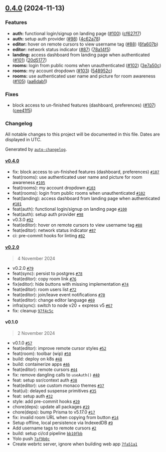 

## [0.4.0](https://github.com/avelinapp/avelin/compare/v0.2.0...v0.4.0) (2024-11-13)

### Features

* **auth:** functional login/signup on landing page ([#100](https://github.com/avelinapp/avelin/issues/100)) ([cf627f7](https://github.com/avelinapp/avelin/commit/cf627f7386bf7ca05d17137167587d3b6d6a8b13))
* **auth:** setup auth provider ([#98](https://github.com/avelinapp/avelin/issues/98)) ([4c62a78](https://github.com/avelinapp/avelin/commit/4c62a78eff0b4860bdca72c7fd7b6c656eb5db54))
* **editor:** hover on remote cursors to view username tag ([#88](https://github.com/avelinapp/avelin/issues/88)) ([6fa607b](https://github.com/avelinapp/avelin/commit/6fa607bdeef502432cbf610e7f31ba92f1f6a6c3))
* **editor:** network status indicator ([#87](https://github.com/avelinapp/avelin/issues/87)) ([78a14f5](https://github.com/avelinapp/avelin/commit/78a14f5090621526906d8abaf1f1a24c04bde184))
* **landing:** access dashboard from landing page when authenticated ([#101](https://github.com/avelinapp/avelin/issues/101)) ([20d5177](https://github.com/avelinapp/avelin/commit/20d517791874c3ca262868f928b16b34c270b91a))
* **rooms:** login from public rooms when unauthenticated ([#102](https://github.com/avelinapp/avelin/issues/102)) ([3e7a50c](https://github.com/avelinapp/avelin/commit/3e7a50c08c9378001cee93f051defeac4dda6616))
* **rooms:** my account dropdown ([#103](https://github.com/avelinapp/avelin/issues/103)) ([548952c](https://github.com/avelinapp/avelin/commit/548952ca9d9cba57cdcef275acacf7900c6a91d1))
* **rooms:** use authenticated user name and picture for room awareness ([#105](https://github.com/avelinapp/avelin/issues/105)) ([aa6dab1](https://github.com/avelinapp/avelin/commit/aa6dab12bc121023a082eac4f6d137ef507bbec6))

### Fixes

* block access to un-finished features (dashboard, preferences) ([#107](https://github.com/avelinapp/avelin/issues/107)) ([cee41f5](https://github.com/avelinapp/avelin/commit/cee41f544e1af55493b1ebc094ce38ed6741fcae))

### Changelog

All notable changes to this project will be documented in this file. Dates are displayed in UTC.

Generated by [`auto-changelog`](https://github.com/CookPete/auto-changelog).

#### [v0.4.0](https://github.com/avelinapp/avelin/compare/v0.2.0...v0.4.0)

- fix: block access to un-finished features (dashboard, preferences) [`#107`](https://github.com/avelinapp/avelin/pull/107)
- feat(rooms): use authenticated user name and picture for room awareness [`#105`](https://github.com/avelinapp/avelin/pull/105)
- feat(rooms): my account dropdown [`#103`](https://github.com/avelinapp/avelin/pull/103)
- feat(rooms): login from public rooms when unauthenticated [`#102`](https://github.com/avelinapp/avelin/pull/102)
- feat(landing): access dashboard from landing page when authenticated [`#101`](https://github.com/avelinapp/avelin/pull/101)
- feat(auth): functional login/signup on landing page [`#100`](https://github.com/avelinapp/avelin/pull/100)
- feat(auth): setup auth provider [`#98`](https://github.com/avelinapp/avelin/pull/98)
- v0.3.0 [`#92`](https://github.com/avelinapp/avelin/pull/92)
- feat(editor): hover on remote cursors to view username tag [`#88`](https://github.com/avelinapp/avelin/pull/88)
- feat(editor): network status indicator [`#87`](https://github.com/avelinapp/avelin/pull/87)
- ci: pre-commit hooks for linting [`#82`](https://github.com/avelinapp/avelin/pull/82)

#### [v0.2.0](https://github.com/avelinapp/avelin/compare/v0.1.0...v0.2.0)

> 4 November 2024

- v0.2.0 [`#79`](https://github.com/avelinapp/avelin/pull/79)
- feat(sync): persist to postgres [`#78`](https://github.com/avelinapp/avelin/pull/78)
- feat(editor): copy room link [`#76`](https://github.com/avelinapp/avelin/pull/76)
- fix(editor): hide buttons with missing implementation [`#74`](https://github.com/avelinapp/avelin/pull/74)
- feat(editor): room users list [`#72`](https://github.com/avelinapp/avelin/pull/72)
- feat(editor): join/leave event notifications [`#70`](https://github.com/avelinapp/avelin/pull/70)
- feat(editor): change editor language [`#69`](https://github.com/avelinapp/avelin/pull/69)
- infra(sync): switch to node v20 + express v5 [`#67`](https://github.com/avelinapp/avelin/pull/67)
- fix: cleanup [`97f4c5c`](https://github.com/avelinapp/avelin/commit/97f4c5c0415c4c1d2853a8dc711b6998b936d2e6)

#### v0.1.0

> 2 November 2024

- v0.1.0 [`#57`](https://github.com/avelinapp/avelin/pull/57)
- feat(editor): improve remote cursor styles [`#52`](https://github.com/avelinapp/avelin/pull/52)
- feat(room): toolbar (wip) [`#50`](https://github.com/avelinapp/avelin/pull/50)
- build: deploy on k8s [`#48`](https://github.com/avelinapp/avelin/pull/48)
- build: containerize apps [`#46`](https://github.com/avelinapp/avelin/pull/46)
- feat(editor): remote cursors [`#44`](https://github.com/avelinapp/avelin/pull/44)
- fix: remove dangling calls to `useAuth()` [`#40`](https://github.com/avelinapp/avelin/pull/40)
- feat: setup ssr/context auth [`#38`](https://github.com/avelinapp/avelin/pull/38)
- feat(editor): use custom monaco themes [`#37`](https://github.com/avelinapp/avelin/pull/37)
- feat(ui): delayed suspense primitives [`#35`](https://github.com/avelinapp/avelin/pull/35)
- feat: setup auth [`#32`](https://github.com/avelinapp/avelin/pull/32)
- style: add pre-commit hooks [`#20`](https://github.com/avelinapp/avelin/pull/20)
- chore(deps): update all packages [`#19`](https://github.com/avelinapp/avelin/pull/19)
- chore(deps): bump Prisma to v5.17.0 [`#17`](https://github.com/avelinapp/avelin/pull/17)
- fix: invalid room URL when copying from button [`#14`](https://github.com/avelinapp/avelin/pull/14)
- Setup offline, local persistence via IndexedDB [`#9`](https://github.com/avelinapp/avelin/pull/9)
- Add username tags to remote cursors [`#2`](https://github.com/avelinapp/avelin/pull/2)
- build: setup ci/cd pipeline [`bb10fbb`](https://github.com/avelinapp/avelin/commit/bb10fbb602adc985cae9fa744dfcfd76b28c1b89)
- Yolo push [`7af9b0c`](https://github.com/avelinapp/avelin/commit/7af9b0c072e5d4bf5f6ee2c9b01ca83442263f1a)
- Create webrtc server, ignore when building web app [`7fa51a1`](https://github.com/avelinapp/avelin/commit/7fa51a16234412e8ac1d9eca39045beb3fa12daa)
